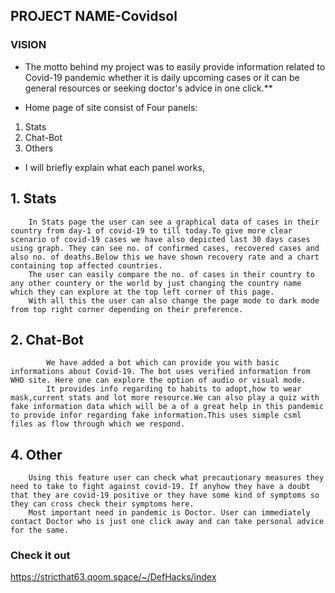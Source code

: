 
## PROJECT NAME-Covidsol

### VISION
- The motto behind my project was to easily provide information related to Covid-19 pandemic whether it is daily upcoming cases or it can be general resources or seeking doctor's advice in one click.**

* Home page of site consist of Four panels:
 1. Stats
 2. Chat-Bot
 4. Others

* I will briefly explain what each panel works,
## 1. Stats
        In Stats page the user can see a graphical data of cases in their country from day-1 of covid-19 to till today.To give more clear scenario of covid-19 cases we have also depicted last 30 days cases using graph. They can see no. of confirmed cases, recovered cases and also no. of deaths.Below this we have shown recovery rate and a chart containing top affected countries.
        The user can easily compare the no. of cases in their country to any other countery or the world by just changing the country name which they can explore at the top left corner of this page.
        With all this the user can also change the page mode to dark mode from top right corner depending on their preference.
        
        
## 2. Chat-Bot
            We have added a bot which can provide you with basic informations about Covid-19. The bot uses verified information from WHO site. Here one can explore the option of audio or visual mode.
            It provides info regarding to habits to adopt,how to wear mask,current stats and lot more resource.We can also play a quiz with fake information data which will be a of a great help in this pandemic to provide infor regarding fake information.This uses simple csml files as flow through which we respond.
    

## 4. Other
        Using this feature user can check what precautionary measures they need to take to fight against covid-19. If anyhow they have a doubt that they are covid-19 positive or they have some kind of symptoms so they can cross check their symptoms here.
        Most important need in pandemic is Doctor. User can immediately contact Doctor who is just one click away and can take personal advice for the same.
        
### Check it out 
https://stricthat63.qoom.space/~/DefHacks/index
        
 
        
